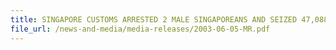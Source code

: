 ```yaml
---
title: SINGAPORE CUSTOMS ARRESTED 2 MALE SINGAPOREANS AND SEIZED 47,088 BOTTLES OF CONTRABAND VODKA
file_url: /news-and-media/media-releases/2003-06-05-MR.pdf
---
```

